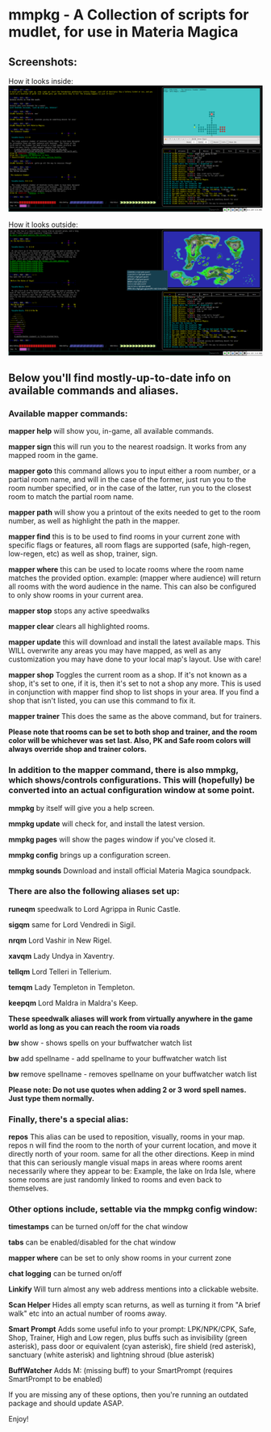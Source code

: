 # mmpkg - A Collection of scripts for mudlet, for use in Materia Magica

## Screenshots:
How it looks inside:
![](https://github.com/breakone9r/mmpkg/raw/master/Screenshot1.png)

How it looks outside:
![](https://github.com/breakone9r/mmpkg/raw/master/Screenshot2.png)


## Below you'll find mostly-up-to-date info on available commands and aliases.

### Available mapper commands:
**mapper help** will show you, in-game, all available commands.

**mapper sign** this will run you to the nearest roadsign. It works from any mapped room in the game.

**mapper goto** this command allows you to input either a room number, or a partial room name, and will in the case of the former, just run you to the room number specified, or in the case of the latter, run you to the closest room to match the partial room name.

**mapper path** will show you a printout of the exits needed to get to the room number, as well as highlight the path in the mapper.

**mapper find** this is to be used to find rooms in your current zone with specific flags or features, all room flags are supported (safe, high-regen, low-regen, etc) as well as shop, trainer, sign.

**mapper where** this can be used to locate rooms where the room name matches the provided option. example: (mapper where audience) will return all rooms with the word audience in the name. This can also be configured to only show rooms in your current area.

**mapper stop** stops any active speedwalks

**mapper clear** clears all highlighted rooms.

**mapper update** this will download and install the latest available maps. This WILL overwrite any areas you may have mapped, as well as any customization you may have done to your local map's layout. Use with care!

**mapper shop** Toggles the current room as a shop. If it's not known as a shop, it's set to one, if it is, then it's set to not a shop any more. This is used in conjunction with mapper find shop to list shops in your area. If you find a shop that isn't listed, you can use this command to fix it.

**mapper trainer** This does the same as the above command, but for trainers.

**Please note that rooms can be set to both shop and trainer, and the room color will be whichever was set last. Also, PK and Safe room colors will always override shop and trainer colors.**

### In addition to the mapper command, there is also mmpkg, which shows/controls configurations. This will (hopefully) be converted into an actual configuration window at some point.
**mmpkg** by itself will give you a help screen.

**mmpkg update** will check for, and install the latest version.

**mmpkg pages** will show the pages window if you've closed it.

**mmpkg config** brings up a configuration screen.

**mmpkg sounds** Download and install official Materia Magica soundpack.


### There are also the following aliases set up:
**runeqm** speedwalk to Lord Agrippa in Runic Castle.

**sigqm** same for Lord Vendredi in Sigil.

**nrqm** Lord Vashir in New Rigel.

**xavqm** Lady Undya in Xaventry.

**tellqm** Lord Telleri in Tellerium.

**temqm** Lady Templeton in Templeton.

**keepqm** Lord Maldra in Maldra's Keep.

**These speedwalk aliases will work from virtually anywhere in the game world as long as you can reach the room via roads**

**bw** show - shows spells on your buffwatcher watch list

**bw** add spellname - add spellname to your buffwatcher watch list

**bw** remove spellname - removes spellname on your buffwatcher watch list

**Please note: Do not use quotes when adding 2 or 3 word spell names. Just type them normally.**

### Finally, there's a special alias:
**repos** This alias can be used to reposition, visually, rooms in your map. repos n will find the room to the north of your current location, and move it directly north of your room. same for all the other directions. Keep in mind that this can seriously mangle visual maps in areas where rooms arent necessarily where they appear to be: Example, the lake on Irda Isle, where some rooms are just randomly linked to rooms and even back to themselves.

### Other options include, settable via the mmpkg config window:
**timestamps** can be turned on/off for the chat window

**tabs** can be enabled/disabled for the chat window

**mapper where** can be set to only show rooms in your current zone

**chat logging** can be turned on/off

**Linkify** Will turn almost any web address mentions into a clickable website.

**Scan Helper** Hides all empty scan returns, as well as turning it from "A brief walk" etc into an actual number of rooms away.

**Smart Prompt** Adds some useful info to your prompt: LPK/NPK/CPK, Safe, Shop, Trainer, High and Low regen, plus buffs such as invisibility (green asterisk), pass door or equivalent (cyan asterisk), fire shield (red asterisk), sanctuary (white asterisk) and lightning shroud (blue asterisk)

**BuffWatcher** Adds M: (missing buff) to your SmartPrompt (requires SmartPrompt to be enabled)

If you are missing any of these options, then you're running an outdated package and should update ASAP.

Enjoy!
